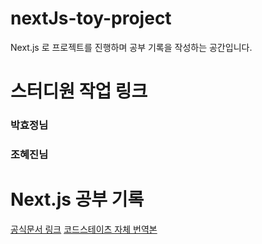 # nextJs-toy-project
Next.js 로 프로젝트를 진행하며 공부 기록을 작성하는 공간입니다. 

# 스터디원 작업 링크 
### 박효정님

### 조혜진님

# Next.js 공부 기록 
[공식문서 링크](https://nextjs.org/)
[코드스테이츠 자체 번역본 ](https://github.com/XionWCFM/Nextjs-docs-Korean-translation)
